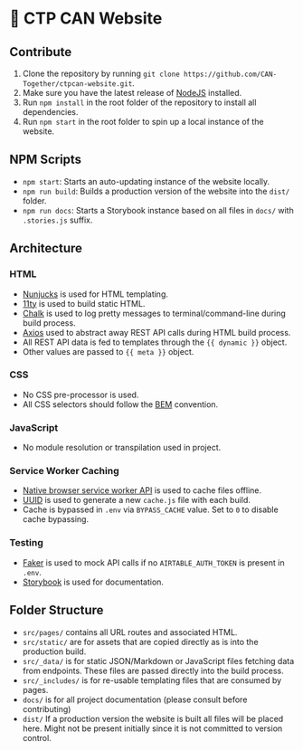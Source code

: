 # 🚩 CTP CAN Website

## Contribute

1. Clone the repository by running `git clone https://github.com/CAN-Together/ctpcan-website.git`.
2. Make sure you have the latest release of [NodeJS](https://nodejs.org/en/) installed.
3. Run `npm install` in the root folder of the repository to install all dependencies.
4. Run `npm start` in the root folder to spin up a local instance of the website.

## NPM Scripts

- `npm start`: Starts an auto-updating instance of the website locally.
- `npm run build`: Builds a production version of the website into the `dist/` folder.
- `npm run docs`: Starts a Storybook instance based on all files in `docs/` with `.stories.js` suffix.

## Architecture

### HTML

- [Nunjucks](https://mozilla.github.io/nunjucks/) is used for HTML templating.
- [11ty](https://www.11ty.dev/) is used to build static HTML.
- [Chalk](https://www.npmjs.com/package/chalk) is used to log pretty messages to terminal/command-line during build process.
- [Axios](https://github.com/axios/axios) used to abstract away REST API calls during HTML build process.
- All REST API data is fed to templates through the `{{ dynamic }}` object.
- Other values are passed to `{{ meta }}` object.

### CSS

- No CSS pre-processor is used.
- All CSS selectors should follow the [BEM](https://en.bem.info/methodology/css/#selectors) convention.

### JavaScript

- No module resolution or transpilation used in project.

### Service Worker Caching

- [Native browser service worker API](https://developer.mozilla.org/en-US/docs/Web/API/Service_Worker_API) is used to cache files offline.
- [UUID](https://www.npmjs.com/package/uuid) is used to generate a new `cache.js` file with each build.
- Cache is bypassed in `.env` via `BYPASS_CACHE` value. Set to `0` to disable cache bypassing.

### Testing

- [Faker](https://www.npmjs.com/package/faker) is used to mock API calls if no `AIRTABLE_AUTH_TOKEN` is present in `.env`.
- [Storybook](https://storybook.js.org/) is used for documentation.


## Folder Structure

- `src/pages/` contains all URL routes and associated HTML.
- `src/static/` are for assets that are copied directly as is into the production build.
- `src/_data/` is for static JSON/Markdown or JavaScript files fetching data from endpoints. These files are passed directly into the build process.
- `src/_includes/` is for re-usable templating files that are consumed by pages.
- `docs/` is for all project documentation (please consult before contributing)
- `dist/` If a production version the website is built all files will be placed here. Might not be present initially since it is not committed to version control.